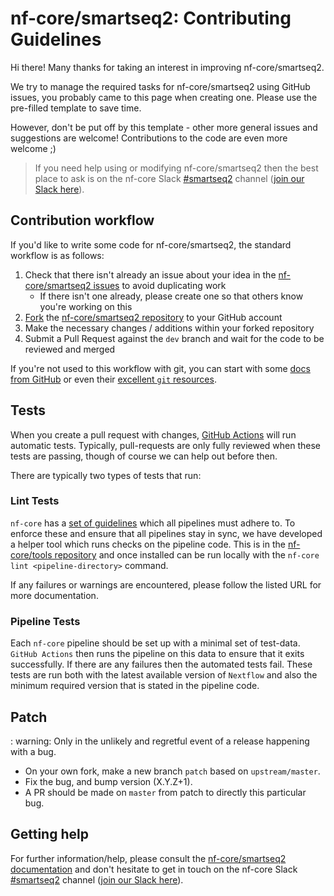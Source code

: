 # nf-core/smartseq2: Contributing Guidelines

Hi there!
Many thanks for taking an interest in improving nf-core/smartseq2.

We try to manage the required tasks for nf-core/smartseq2 using GitHub issues, you probably came to this page when creating one.
Please use the pre-filled template to save time.

However, don't be put off by this template - other more general issues and suggestions are welcome!
Contributions to the code are even more welcome ;)

> If you need help using or modifying nf-core/smartseq2 then the best place to ask is on the nf-core Slack [#smartseq2](https://nfcore.slack.com/channels/smartseq2) channel ([join our Slack here](https://nf-co.re/join/slack)).

## Contribution workflow

If you'd like to write some code for nf-core/smartseq2, the standard workflow is as follows:

1. Check that there isn't already an issue about your idea in the [nf-core/smartseq2 issues](https://github.com/nf-core/smartseq2/issues) to avoid duplicating work
    * If there isn't one already, please create one so that others know you're working on this
2. [Fork](https://help.github.com/en/github/getting-started-with-github/fork-a-repo) the [nf-core/smartseq2 repository](https://github.com/nf-core/smartseq2) to your GitHub account
3. Make the necessary changes / additions within your forked repository
4. Submit a Pull Request against the `dev` branch and wait for the code to be reviewed and merged

If you're not used to this workflow with git, you can start with some [docs from GitHub](https://help.github.com/en/github/collaborating-with-issues-and-pull-requests) or even their [excellent `git` resources](https://try.github.io/).

## Tests

When you create a pull request with changes, [GitHub Actions](https://github.com/features/actions) will run automatic tests.
Typically, pull-requests are only fully reviewed when these tests are passing, though of course we can help out before then.

There are typically two types of tests that run:

### Lint Tests

`nf-core` has a [set of guidelines](https://nf-co.re/developers/guidelines) which all pipelines must adhere to.
To enforce these and ensure that all pipelines stay in sync, we have developed a helper tool which runs checks on the pipeline code. This is in the [nf-core/tools repository](https://github.com/nf-core/tools) and once installed can be run locally with the `nf-core lint <pipeline-directory>` command.

If any failures or warnings are encountered, please follow the listed URL for more documentation.

### Pipeline Tests

Each `nf-core` pipeline should be set up with a minimal set of test-data.
`GitHub Actions` then runs the pipeline on this data to ensure that it exits successfully.
If there are any failures then the automated tests fail.
These tests are run both with the latest available version of `Nextflow` and also the minimum required version that is stated in the pipeline code.

## Patch

: warning: Only in the unlikely and regretful event of a release happening with a bug.

* On your own fork, make a new branch `patch` based on `upstream/master`.
* Fix the bug, and bump version (X.Y.Z+1).
* A PR should be made on `master` from patch to directly this particular bug.

## Getting help

For further information/help, please consult the [nf-core/smartseq2 documentation](https://nf-co.re/smartseq2/docs) and don't hesitate to get in touch on the nf-core Slack [#smartseq2](https://nfcore.slack.com/channels/smartseq2) channel ([join our Slack here](https://nf-co.re/join/slack)).
